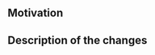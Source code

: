 ## Motivation
<!-- Describe your motivation why you will submit this PR. This is useful for reviewers to understand the context of PR. -->

## Description of the changes
<!-- Describe the changes in this PR. -->
